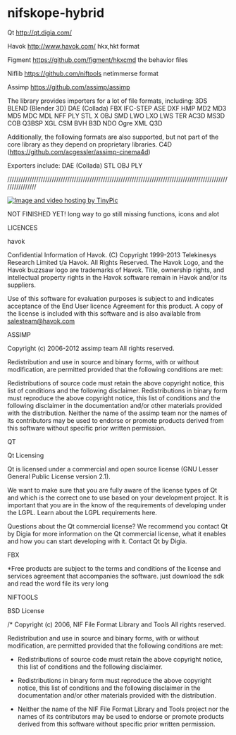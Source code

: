nifskope-hybrid
===============
Qt
http://qt.digia.com/

Havok
http://www.havok.com/
hkx,hkt format

Figment 
https://github.com/figment/hkxcmd
the behavior files

Niflib
https://github.com/niftools
netimmerse format

Assimp
https://github.com/assimp/assimp

The library provides importers for a lot of file formats, including:
3DS
BLEND (Blender 3D)
DAE (Collada)
FBX
IFC-STEP 
ASE
DXF
HMP
MD2
MD3 
MD5
MDC
MDL
NFF
PLY
STL
X 
OBJ 
SMD
LWO 
LXO 
LWS
TER 
AC3D 
MS3D 
COB
Q3BSP
XGL
CSM
BVH
B3D
NDO
Ogre XML
Q3D

Additionally, the following formats are also supported, but not part of the core library as they depend on proprietary libraries.
C4D (https://github.com/acgessler/assimp-cinema4d)

Exporters include:
DAE (Collada)
STL
OBJ
PLY

////////////////////////////////////////////////////////////////////////////////////////////////////////////////

<a href="http://tinypic.com?ref=amvma" target="_blank"><img src="http://i41.tinypic.com/amvma.jpg" border="0" alt="Image and video hosting by TinyPic"></a>



NOT FINISHED YET! long way to go still missing functions, icons and alot


LICENCES 

havok

Confidential Information of Havok. (C) Copyright 1999-2013 Telekinesys Research Limited t/a Havok. All Rights Reserved. The Havok Logo, and the Havok buzzsaw logo are trademarks of Havok. Title, ownership rights, and intellectual property rights in the Havok software remain in Havok and/or its suppliers.

Use of this software for evaluation purposes is subject to and indicates acceptance of the End User licence Agreement for this product. A copy of the license is included with this software and is also available from 
salesteam@havok.com

ASSIMP

Copyright (c) 2006-2012 assimp team
All rights reserved.

 Redistribution and use in source and binary forms, with or without modification, are permitted provided that the following conditions are met:

Redistributions of source code must retain the above copyright notice, this list of conditions and the following disclaimer.
Redistributions in binary form must reproduce the above copyright notice, this list of conditions and the following disclaimer in the documentation and/or other materials provided with the distribution.
Neither the name of the assimp team nor the names of its contributors may be used to endorse or promote products derived from this software without specific prior written permission.


QT

Qt Licensing

Qt is licensed under a commercial and open source license (GNU Lesser General Public License version 2.1).

We want to make sure that you are fully aware of the license types of Qt and which is the correct one to use based on your development project. It is important that you are in the know of the requirements of developing under the LGPL. Learn about the LGPL requirements here. 

Questions about the Qt commercial license?
We recommend you contact Qt by Digia for more information on the Qt commercial license, what it enables and how you can start developing with it. Contact Qt by Digia.

FBX

*Free products are subject to the terms and conditions of the license and services agreement that accompanies the software.
just download the sdk and read the word file
its very long


NIFTOOLS

BSD License

/* Copyright (c) 2006, NIF File Format Library and Tools
All rights reserved.

Redistribution and use in source and binary forms, with or without
modification, are permitted provided that the following conditions
are met:

   * Redistributions of source code must retain the above copyright
     notice, this list of conditions and the following disclaimer.

   * Redistributions in binary form must reproduce the above
     copyright notice, this list of conditions and the following
     disclaimer in the documentation and/or other materials provided
     with the distribution.

   * Neither the name of the NIF File Format Library and Tools
     project nor the names of its contributors may be used to endorse
     or promote products derived from this software without specific
     prior written permission.
